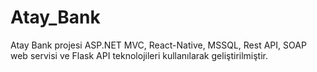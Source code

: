 # Atay_Bank
Atay Bank projesi ASP.NET MVC, React-Native, MSSQL, Rest API, SOAP web servisi ve Flask API teknolojileri kullanılarak geliştirilmiştir. 
